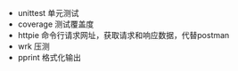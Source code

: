 *   unittest 单元测试
*   coverage 测试覆盖度
*   httpie 命令行请求网址，获取请求和响应数据，代替postman
*   wrk 压测
*   pprint 格式化输出

